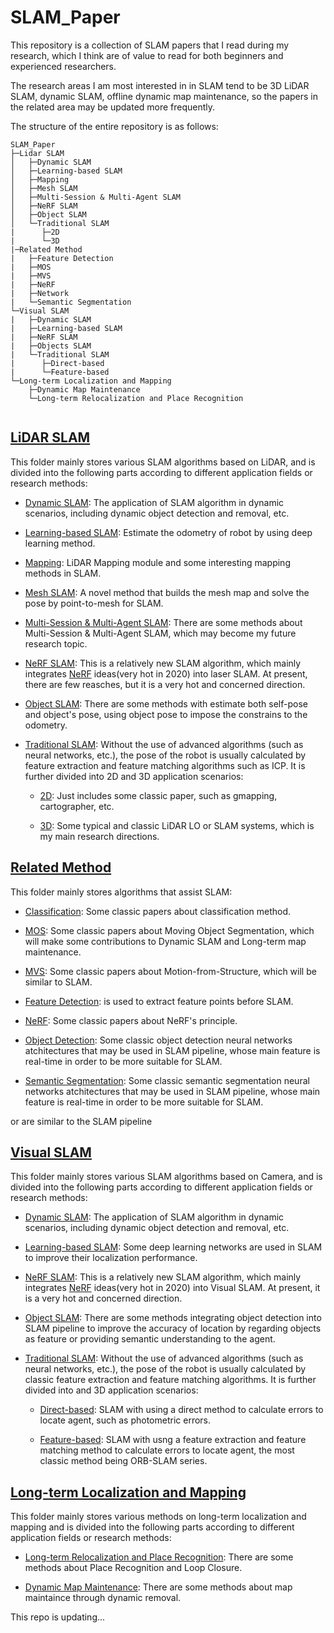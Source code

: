 # SLAM_Paper
This repository is a collection of SLAM papers that I read during my research, which I think are of value to read for both beginners and experienced researchers.

The research areas I am most interested in in SLAM tend to be 3D LiDAR SLAM, dynamic SLAM, offline dynamic map maintenance, so the papers in the related area may be updated more frequently.

The structure of the entire repository is as follows:

```
SLAM_Paper
├─Lidar SLAM
│   ├─Dynamic SLAM
│   ├─Learning-based SLAM
│   ├─Mapping
│   ├─Mesh SLAM
│   ├─Multi-Session & Multi-Agent SLAM
│   ├─NeRF SLAM
│   ├─Object SLAM
│   └─Traditional SLAM
|      ├─2D
|      └─3D
|─Related Method
|   ├─Feature Detection
|   ├─MOS
|   ├─MVS
|   ├─NeRF
|   ├─Network
|   └─Semantic Segmentation
└─Visual SLAM
|   ├─Dynamic SLAM
|   ├─Learning-based SLAM
|   ├─NeRF SLAM
|   ├─Objects SLAM
|   └─Traditional SLAM
|      ├─Direct-based
|      └─Feature-based
└─Long-term Localization and Mapping
    ├─Dynamic Map Maintenance
    └─Long-term Relocalization and Place Recognition


```

## [LiDAR SLAM](https://github.com/Yaepiii/SLAM_Paper/tree/main/LiDAR%20SLAM)

This folder mainly stores various SLAM algorithms based on LiDAR, and is divided into the following parts according to different application fields or research methods:

- [Dynamic SLAM](https://github.com/Yaepiii/SLAM_Paper/tree/main/Laser%20SLAM/Dynamic%20SLAM): The application of SLAM algorithm in dynamic scenarios, including dynamic object detection and removal, etc.

- [Learning-based SLAM](https://github.com/Yaepiii/SLAM_Paper/tree/main/LiDAR%20SLAM/Learning-based%20SLAM): Estimate the odometry of robot by using deep learning method.

- [Mapping](https://github.com/Yaepiii/SLAM_Paper/tree/main/LiDAR%20SLAM/Mapping): LiDAR Mapping module and some interesting mapping methods in SLAM.

- [Mesh SLAM](https://github.com/Yaepiii/SLAM_Paper/tree/main/LiDAR%20SLAM/Mesh%20SLAM): A novel method that builds the mesh map and solve the pose by point-to-mesh for SLAM.

- [Multi-Session & Multi-Agent SLAM](https://github.com/Yaepiii/SLAM_Paper/tree/main/LiDAR%20SLAM/Multi-Session%20%26%20Multi-Agent%20SLAM): There are some methods about Multi-Session & Multi-Agent SLAM, which may become my future research topic.
  
- [NeRF SLAM](https://github.com/Yaepiii/SLAM_Paper/tree/main/Laser%20SLAM/NeRF%20SLAM): This is a relatively new SLAM algorithm, which mainly integrates [NeRF](https://github.com/Yaepiii/SLAM_Paper/tree/main/Related%20Method/NeRF) ideas(very hot in 2020) into laser SLAM. At present, there are few reasches, but it is a very hot and concerned direction.

- [Object SLAM](https://github.com/Yaepiii/SLAM_Paper/tree/main/LiDAR%20SLAM/Object%20SLAM): There are some methods with estimate both self-pose and object's pose, using object pose to impose the constrains to the odometry.
  
- [Traditional SLAM](https://github.com/Yaepiii/SLAM_Paper/tree/main/Laser%20SLAM/Tranditional%20SLAM): Without the use of advanced algorithms (such as neural networks, etc.), the pose of the robot is usually calculated by feature extraction and feature matching algorithms such as ICP. It is further divided into 2D and 3D application scenarios:
  
  - [2D](https://github.com/Yaepiii/SLAM_Paper/tree/main/Laser%20SLAM/Tranditional%20SLAM/2D): Just includes some classic paper, such as gmapping, cartographer, etc.
    
  - [3D](https://github.com/Yaepiii/SLAM_Paper/tree/main/Laser%20SLAM/Tranditional%20SLAM/3D): Some typical and classic LiDAR LO or SLAM systems, which is my main research directions.

## [Related Method](https://github.com/Yaepiii/SLAM_Paper/tree/main/Related%20Method)

This folder mainly stores algorithms that assist SLAM:

- [Classification](https://github.com/Yaepiii/SLAM_Paper/tree/main/Related%20Method/Classsification): Some classic papers about classification method.

- [MOS](https://github.com/Yaepiii/SLAM_Paper/tree/main/Related%20Method/MOS): Some classic papers about Moving Object Segmentation, which will make some contributions to Dynamic SLAM and Long-term map maintenance.

- [MVS](https://github.com/Yaepiii/SLAM_Paper/tree/main/Related%20Method/MVS): Some classic papers about Motion-from-Structure, which will be similar to SLAM.

- [Feature Detection](https://github.com/Yaepiii/SLAM_Paper/tree/main/Related%20Method/Feature%20Detection): is used to extract feature points before SLAM.

- [NeRF](https://github.com/Yaepiii/SLAM_Paper/tree/main/Related%20Method/NeRF): Some classic papers about NeRF's principle.

- [Object Detection](https://github.com/Yaepiii/SLAM_Paper/tree/main/Related%20Method/Network): Some classic object detection neural networks atchitectures that may be used in SLAM pipeline, whose main feature is real-time in order to be more suitable for SLAM.

- [Semantic Segmentation](https://github.com/Yaepiii/SLAM_Paper/tree/main/Related%20Method/Semantic%20Segmentation): Some classic semantic segmentation neural networks atchitectures that may be used in SLAM pipeline, whose main feature is real-time in order to be more suitable for SLAM.


or are similar to the SLAM pipeline

## [Visual SLAM](https://github.com/Yaepiii/SLAM_Paper/tree/main/Visual%20SLAM)

This folder mainly stores various SLAM algorithms based on Camera, and is divided into the following parts according to different application fields or research methods:

- [Dynamic SLAM](https://github.com/Yaepiii/SLAM_Paper/tree/main/Visual%20SLAM/Dynamic%20SLAM): The application of SLAM algorithm in dynamic scenarios, including dynamic object detection and removal, etc.

- [Learning-based SLAM](https://github.com/Yaepiii/SLAM_Paper/tree/main/Visual%20SLAM/Learning-based%20SLAM): Some deep learning networks are used in SLAM to improve their localization performance.
  
- [NeRF SLAM](https://github.com/Yaepiii/SLAM_Paper/tree/main/Visual%20SLAM/NeRF%20SLAM): This is a relatively new SLAM algorithm, which mainly integrates [NeRF](https://github.com/Yaepiii/SLAM_Paper/tree/main/Related%20Method/NeRF) ideas(very hot in 2020) into Visual SLAM. At present, it is a very hot and concerned direction.

- [Object SLAM](https://github.com/Yaepiii/SLAM_Paper/tree/main/Visual%20SLAM/Objects%20SLAM): There are some methods integrating object detection into SLAM pipeline to improve the accuracy of location by regarding objects as feature or providing semantic understanding to the agent.
  
- [Traditional SLAM](https://github.com/Yaepiii/SLAM_Paper/tree/main/Visual%20SLAM/Traditional%20SLAM): Without the use of advanced algorithms (such as neural networks, etc.), the pose of the robot is usually calculated by classic feature extraction and feature matching algorithms. It is further divided into  and 3D application scenarios:
  
  - [Direct-based](https://github.com/Yaepiii/SLAM_Paper/tree/main/Visual%20SLAM/Traditional%20SLAM/Direct-based): SLAM with using a direct method to calculate errors to locate agent, such as photometric errors.
    
  - [Feature-based](https://github.com/Yaepiii/SLAM_Paper/tree/main/Visual%20SLAM/Traditional%20SLAM/Feature-based): SLAM with usng a feature extraction and feature matching method to calculate errors to locate agent, the most classic method being ORB-SLAM series.
 
## [Long-term Localization and Mapping](https://github.com/Yaepiii/SLAM_Paper/tree/main/Long-term%20Localization%20and%20Mapping)

This folder mainly stores various methods on long-term localization and mapping and is divided into the following parts according to different application fields or research methods:

- [Long-term Relocalization and Place Recognition](https://github.com/Yaepiii/SLAM_Paper/tree/main/Long-term%20Localization%20and%20Mapping/Long-term%20Relocalization%20and%20Place%20Recognition): There are some methods about Place Recognition and Loop Closure.

- [Dynamic Map Maintenance](https://github.com/Yaepiii/SLAM_Paper/tree/main/Long-term%20Localization%20and%20Mapping/Dynamic%20Map%20Maintenance): There are some methods about map maintaince through dynamic removal.

This repo is updating...















